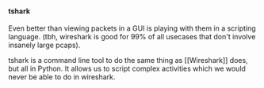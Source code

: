 #### tshark
Even better than viewing packets in a GUI is playing with them in a scripting language. (tbh, wireshark is good for 99% of all usecases that don't involve insanely large pcaps).

tshark is a command line tool to do the same thing as [[Wireshark]] does, but all in Python. It allows us to script complex activities which we would never be able to do in wireshark.

